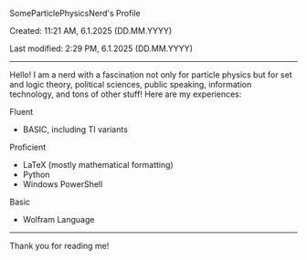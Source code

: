 SomeParticlePhysicsNerd's Profile

Created: 11:21 AM, 6.1.2025 (DD.MM.YYYY)

Last modified: 2:29 PM, 6.1.2025 (DD.MM.YYYY)

---
Hello! I am a nerd with a fascination not only for particle physics but for set and logic theory, political sciences, public speaking, information technology, and tons of other stuff! Here are my experiences:

Fluent

- BASIC, including TI variants

Proficient

- LaTeX (mostly mathematical formatting)
- Python
- Windows PowerShell

Basic

- Wolfram Language

---
Thank you for reading me!
